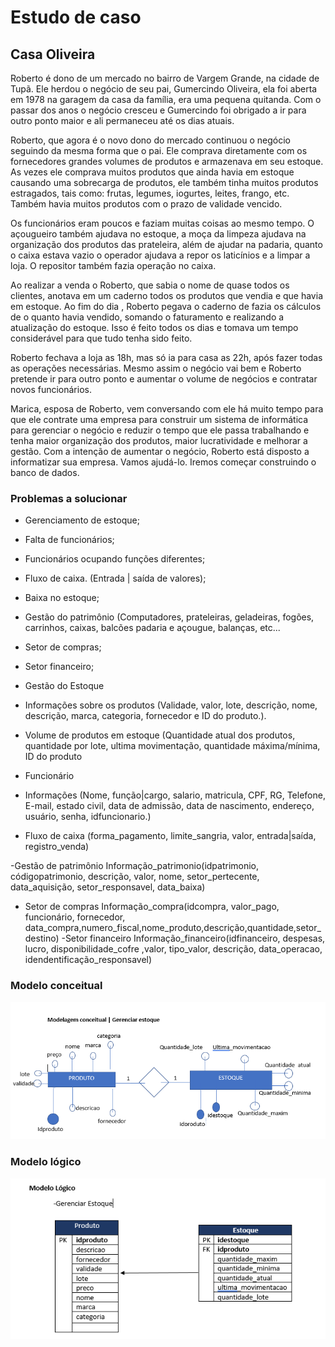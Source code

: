 # Estudo de caso
## Casa Oliveira

Roberto é dono de um mercado no bairro de Vargem Grande, na cidade de Tupã. Ele herdou o negócio de seu pai, Gumercindo Oliveira, ela foi aberta em 1978 na garagem da casa da família, era uma pequena quitanda. Com o passar dos anos o negócio cresceu e Gumercindo foi obrigado a ir para outro ponto maior e ali permaneceu até os dias atuais.


Roberto, que agora é o novo dono do mercado continuou o negócio seguindo da mesma forma que o pai. Ele comprava diretamente com os fornecedores grandes volumes de produtos e armazenava em seu estoque. As vezes ele comprava muitos produtos que ainda havia em estoque causando uma sobrecarga de produtos, ele também tinha muitos produtos estragados, tais como: frutas, legumes, iogurtes, leites, frango, etc. Também havia muitos produtos com o prazo de validade vencido.


Os funcionários eram poucos e faziam muitas coisas ao mesmo tempo. O açougueiro também ajudava no estoque, a moça da limpeza ajudava na organização dos produtos das prateleira, além de ajudar na padaria, quanto o caixa estava vazio o operador ajudava a repor os laticínios e a limpar a loja. O repositor também fazia operação no caixa.


Ao realizar a venda o Roberto, que sabia o nome de quase todos os clientes, anotava em um caderno todos os produtos que vendia e que havia em estoque. Ao fim do dia , Roberto pegava o caderno de fazia os cálculos de o quanto havia vendido, somando o faturamento e realizando a atualização do estoque. Isso é feito todos os dias e tomava um tempo considerável para que tudo tenha sido feito.


Roberto fechava a loja as 18h, mas só ia para casa as 22h, após fazer todas as operações necessárias. Mesmo assim o negócio vai bem e Roberto pretende ir para outro ponto e aumentar o volume de negócios e contratar novos funcionários.


Marica, esposa de Roberto, vem conversando com ele há muito tempo para que ele contrate uma empresa para construir um sistema de informática para gerenciar o negócio e reduzir o tempo que ele passa trabalhando e tenha maior organização dos produtos, maior lucratividade e melhorar a gestão.
Com a intenção de aumentar o negócio, Roberto está disposto a informatizar sua empresa. Vamos ajudá-lo. Iremos começar construindo o banco de dados.


### Problemas a solucionar
- Gerenciamento de estoque;
- Falta de funcionários;
- Funcionários ocupando funções diferentes;
- Fluxo de caixa. (Entrada | saída de valores);
- Baixa no estoque;
- Gestão do patrimônio (Computadores, prateleiras, geladeiras, fogões, carrinhos, caixas, balcões padaria e açougue, balanças, etc...
- Setor de compras;
- Setor financeiro;



- Gestão do Estoque
- Informações sobre os produtos (Validade, valor, lote, descrição, nome, descrição,        marca, categoria, fornecedor e ID do produto.).
- Volume de produtos em estoque (Quantidade atual dos produtos, quantidade por lote, ultima movimentação, quantidade máxima/mínima, ID do produto

- Funcionário
- Informações (Nome, função|cargo, salario, matricula, CPF, RG, Telefone, E-mail, estado civil, data de admissão, data de nascimento, endereço, usuário, senha, idfuncionario.)
- Fluxo de caixa
	(forma_pagamento, limite_sangria, valor, entrada|saída, registro_venda)

-Gestão de patrimônio
Informação_patrimonio(idpatrimonio, códigopatrimonio, descrição, valor, nome, setor_pertecente, data_aquisição, setor_responsavel, data_baixa)
- Setor de compras
Informação_compra(idcompra, valor_pago, funcionário, fornecedor, data_compra,numero_fiscal,nome_produto,descrição,quantidade,setor_destino)
-Setor financeiro
Informação_financeiro(idfinanceiro, despesas, lucro, disponibilidade_cofre ,valor, tipo_valor, descrição, data_operacao, idendentificação_responsavel)


### Modelo conceitual

!['Diagrama do modelo conceitual'](./ModelagemConceitual.png)


### Modelo lógico

!["Diagrama de modelo lógico de estoque"](./Modelo%20l%C3%B3gico.png)